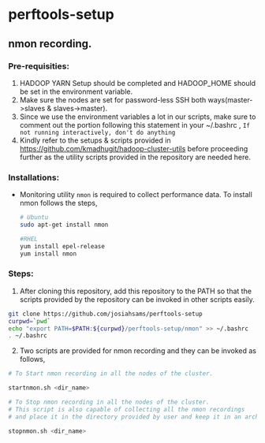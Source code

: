 # perftools-setup

## nmon recording.

### Pre-requisities:
1. HADOOP YARN Setup should be completed and HADOOP_HOME should be set in the environment variable.
2. Make sure the nodes are set for password-less SSH both ways(master->slaves & slaves->master).
3. Since we use the environment variables a lot in our scripts, make sure to comment out the portion following this statement in your ~/.bashrc , 
`If not running interactively, don't do anything`
4. Kindly refer to the setups & scripts provided in https://github.com/kmadhugit/hadoop-cluster-utils before proceeding further as the utility scripts provided in the repository are needed here.

### Installations:

* Monitoring utility `nmon` is required to collect performance data. To install nmon follows the steps,

  ```bash
  # Ubuntu
  sudo apt-get install nmon
  
  #RHEL
  yum install epel-release
  yum install nmon
  ```
  
### Steps:

1. After cloning this repository, add this repository to the PATH so that the scripts provided by the repository can be invoked in other scripts easily.

  ```bash
  git clone https://github.com/josiahsams/perftools-setup
  curpwd=`pwd`
  echo "export PATH=$PATH:${curpwd}/perftools-setup/nmon" >> ~/.bashrc
  . ~/.bashrc
  ```
  
2. Two scripts are provided for nmon recording and they can be invoked as follows,

  ```bash
  # To Start nmon recording in all the nodes of the cluster.
  
  startnmon.sh <dir_name>
  
  # To Stop nmon recording in all the nodes of the cluster.
  # This script is also capable of collecting all the nmon recordings 
  # and place it in the directory provided by user and keep it in an archive format.
  
  stopnmon.sh <dir_name>
  
  
